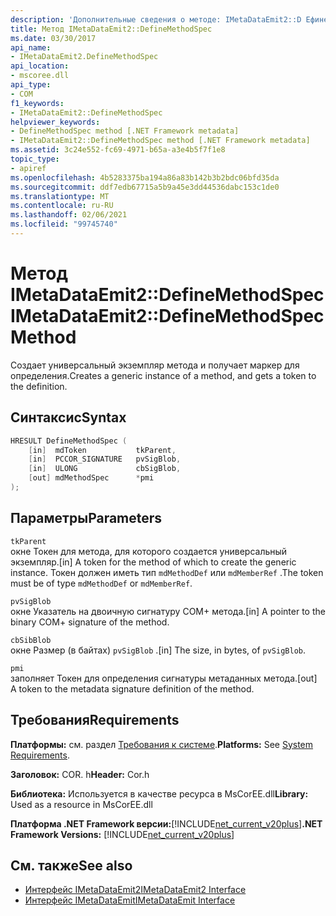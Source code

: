 ```yaml
---
description: 'Дополнительные сведения о методе: IMetaDataEmit2::D Ефинемесодспек'
title: Метод IMetaDataEmit2::DefineMethodSpec
ms.date: 03/30/2017
api_name:
- IMetaDataEmit2.DefineMethodSpec
api_location:
- mscoree.dll
api_type:
- COM
f1_keywords:
- IMetaDataEmit2::DefineMethodSpec
helpviewer_keywords:
- DefineMethodSpec method [.NET Framework metadata]
- IMetaDataEmit2::DefineMethodSpec method [.NET Framework metadata]
ms.assetid: 3c24e552-fc69-4971-b65a-a3e4b5f7f1e8
topic_type:
- apiref
ms.openlocfilehash: 4b5283375ba194a86a83b142b3b2bdc06bfd35da
ms.sourcegitcommit: ddf7edb67715a5b9a45e3dd44536dabc153c1de0
ms.translationtype: MT
ms.contentlocale: ru-RU
ms.lasthandoff: 02/06/2021
ms.locfileid: "99745740"
---
```

# <a name="imetadataemit2definemethodspec-method"></a><span data-ttu-id="6639d-103">Метод IMetaDataEmit2::DefineMethodSpec</span><span class="sxs-lookup"><span data-stu-id="6639d-103">IMetaDataEmit2::DefineMethodSpec Method</span></span>

<span data-ttu-id="6639d-104">Создает универсальный экземпляр метода и получает маркер для определения.</span><span class="sxs-lookup"><span data-stu-id="6639d-104">Creates a generic instance of a method, and gets a token to the definition.</span></span>  
  
## <a name="syntax"></a><span data-ttu-id="6639d-105">Синтаксис</span><span class="sxs-lookup"><span data-stu-id="6639d-105">Syntax</span></span>  
  
```cpp  
HRESULT DefineMethodSpec (  
    [in]  mdToken           tkParent,
    [in]  PCCOR_SIGNATURE   pvSigBlob,
    [in]  ULONG             cbSigBlob,
    [out] mdMethodSpec      *pmi  
);  
```  
  
## <a name="parameters"></a><span data-ttu-id="6639d-106">Параметры</span><span class="sxs-lookup"><span data-stu-id="6639d-106">Parameters</span></span>  

 `tkParent`  
 <span data-ttu-id="6639d-107">окне Токен для метода, для которого создается универсальный экземпляр.</span><span class="sxs-lookup"><span data-stu-id="6639d-107">[in] A token for the method of which to create the generic instance.</span></span> <span data-ttu-id="6639d-108">Токен должен иметь тип `mdMethodDef` или `mdMemberRef` .</span><span class="sxs-lookup"><span data-stu-id="6639d-108">The token must be of type `mdMethodDef` or `mdMemberRef`.</span></span>  
  
 `pvSigBlob`  
 <span data-ttu-id="6639d-109">окне Указатель на двоичную сигнатуру COM+ метода.</span><span class="sxs-lookup"><span data-stu-id="6639d-109">[in] A pointer to the binary COM+ signature of the method.</span></span>  
  
 `cbSibBlob`  
 <span data-ttu-id="6639d-110">окне Размер (в байтах) `pvSigBlob` .</span><span class="sxs-lookup"><span data-stu-id="6639d-110">[in] The size, in bytes, of `pvSigBlob`.</span></span>  
  
 `pmi`  
 <span data-ttu-id="6639d-111">заполняет Токен для определения сигнатуры метаданных метода.</span><span class="sxs-lookup"><span data-stu-id="6639d-111">[out] A token to the metadata signature definition of the method.</span></span>  
  
## <a name="requirements"></a><span data-ttu-id="6639d-112">Требования</span><span class="sxs-lookup"><span data-stu-id="6639d-112">Requirements</span></span>  

 <span data-ttu-id="6639d-113">**Платформы:** см. раздел [Требования к системе](../../get-started/system-requirements.md).</span><span class="sxs-lookup"><span data-stu-id="6639d-113">**Platforms:** See [System Requirements](../../get-started/system-requirements.md).</span></span>  
  
 <span data-ttu-id="6639d-114">**Заголовок:** COR. h</span><span class="sxs-lookup"><span data-stu-id="6639d-114">**Header:** Cor.h</span></span>  
  
 <span data-ttu-id="6639d-115">**Библиотека:** Используется в качестве ресурса в MsCorEE.dll</span><span class="sxs-lookup"><span data-stu-id="6639d-115">**Library:** Used as a resource in MsCorEE.dll</span></span>  
  
 <span data-ttu-id="6639d-116">**Платформа .NET Framework версии:**[!INCLUDE[net_current_v20plus](../../../../includes/net-current-v20plus-md.md)]</span><span class="sxs-lookup"><span data-stu-id="6639d-116">**.NET Framework Versions:** [!INCLUDE[net_current_v20plus](../../../../includes/net-current-v20plus-md.md)]</span></span>  
  
## <a name="see-also"></a><span data-ttu-id="6639d-117">См. также</span><span class="sxs-lookup"><span data-stu-id="6639d-117">See also</span></span>

- [<span data-ttu-id="6639d-118">Интерфейс IMetaDataEmit2</span><span class="sxs-lookup"><span data-stu-id="6639d-118">IMetaDataEmit2 Interface</span></span>](imetadataemit2-interface.md)
- [<span data-ttu-id="6639d-119">Интерфейс IMetaDataEmit</span><span class="sxs-lookup"><span data-stu-id="6639d-119">IMetaDataEmit Interface</span></span>](imetadataemit-interface.md)
